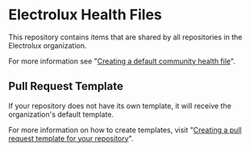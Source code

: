 # Electrolux Health Files

This repository contains items that are shared by all repositories in the Electrolux organization.

For more information see "[Creating a default community health file](https://docs.github.com/en/communities/setting-up-your-project-for-healthy-contributions/creating-a-default-community-health-file)".

## Pull Request Template

If your repository does not have its own template, it will receive the organization's default template.

For more information on how to create templates, visit "[Creating a pull request template for your repository](https://docs.github.com/en/communities/using-templates-to-encourage-useful-issues-and-pull-requests/creating-a-pull-request-template-for-your-repository)".
